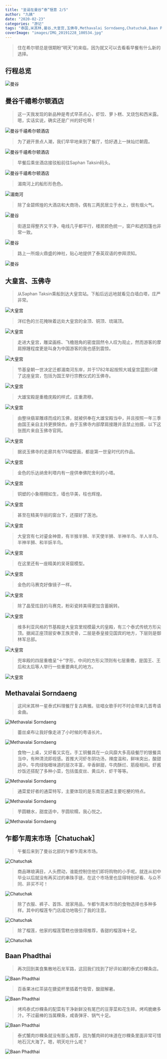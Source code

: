```yaml
---
title: "圣诞在曼谷“泰”惬意 2/5"
author: "九姨"
date: "2020-02-23"
categories: "游记"
tags: "泰国,米其林,曼谷,大皇宫,玉佛寺,Methavalai Sorndaeng,Chatuchak,Baan Phadthai"
coverImage: "images/IMG_20191228_100534.jpg"
---
```


>住在希尔顿总是很期盼“明天”的来临，因为就又可以去看看早餐有什么新的选择。

## 行程总览

![曼谷](images/2020-01-24at21.24.19.jpg)

## 曼谷千禧希尔顿酒店

>这一天我发现的新品种是粤式早茶点心，虾饺、萝卜糕、叉烧包和西米露。嗯，实话实说，确实还是广州的好吃啊！

![曼谷千禧希尔顿酒店](images/IMG_20191228_062119.jpg)

>为了避开景点人潮，我们早早地来到了餐厅，恰好遇上一抹灿烂朝霞。

![曼谷千禧希尔顿酒店](images/IMG_20191228_062142.jpg)

>早餐后乘坐酒店接驳船前往Saphan Taksin码头。

![曼谷千禧希尔顿酒店](images/img_20191228.jpg)

>湄南河上的船形形色色。

![湄南河](images/IMG_20191228_090108.jpg)

>除了金碧辉煌的大酒店和大商场，偶有三两民居立于水上，很有烟火气。

![曼谷](images/IMG_20191228_075829.jpg)

>街道显得整齐又干净，电线几乎都平行，楼房颜色统一，窗户和遮阳篷也非常一致。

![曼谷](images/IMG_20191228_123707.jpg)

>路上一所烟火鼎盛的神社，贴心地提供了泰英双语的参拜须知。

![曼谷](images/IMG_20191228_123031.jpg)

## 大皇宫、玉佛寺

>从Saphan Taksin乘船到达大皇宫站。下船后远远地就看见白墙白塔，庄严非常。

![大皇宫](images/IMG_20191228_093906.jpg)

>洋红色的兰花掩映着远处大皇宫的金顶、铜顶、琉璃顶。

![大皇宫](images/IMG_20191228_121315.jpg)

>走进大皇宫，雕梁画栋、飞檐翘角的密度固然令人叹为观止，然而游客的摩肩擦踵程度更是叫身为中国游客的我也感到震惊。

![大皇宫](images/IMG_20191228_095617.jpg)

>节基皇朝一世决定迁都湄南河东岸，并于1782年起按照大城皇宫蓝图兴建了这座皇宫，包括为国王举行宗教仪式的玉佛寺。

![大皇宫](images/IMG_20191228_100458.jpg)

>大雄宝殿是重檐庑殿的样式，庄重肃穆。

![大皇宫](images/IMG_20191228_100527.jpg)

>由整块翡翠雕琢而成的玉佛，就被供奉在大雄宝殿当中，并且按照一年三季由国王亲自主持更换锦衣。由于玉佛寺内部摩肩接踵并且禁止拍摄，以下这张图片来自玉佛寺官网。

![大皇宫](images/2020-02-12at21.06.21.png)

>据说玉佛寺的走廊共有178幅壁画，都是第一世皇时代的作品。

![大皇宫](images/IMG_20191228_110225.jpg)

>金色的乐达纳舍利塔内有一座供奉佛陀舍利的小塔。

![大皇宫](images/IMG_20191228_100547.jpg)

>铜塑的小象栩栩如生，墙也华美，柱也辉煌。

![大皇宫](images/IMG_20191228_100314.jpg)

>甚至在精美华丽的窗台下，还摆好了莲池。

![大皇宫](images/IMG_20191228_101129.jpg)

>大皇宫有七对鎏金神兽，有半猴半狮、半天使半狮、半神半鸟、半人半鸟、半神半狮、和半妖半鸟。

![大皇宫](images/IMG_20191228_102132.jpg)

>在这里还有一座精美的吴哥窟模型。

![大皇宫](images/IMG_20191228_104004.jpg)

>金色的马赛克好像镜子一样。

![大皇宫](images/IMG_20191228_104206.jpg)

>除了晶莹炫目的马赛克，粉彩瓷转美得更加含蓄婉转。

![大皇宫](images/IMG_20191228_104720.jpg)

>维多利亚风格的节基殿是大皇宫里规模最大的皇殿，有三个泰式传统方形尖顶。据闻正座顶层安奉王族灵骨，二层是泰皇接见国宾的地方，下层则是御林军总部。

![大皇宫](images/IMG_20191228_111342.jpg)

>兜率殿的四层重檐呈“十”字形，中间的方形尖顶则有七层重檐，是国王、王后和太后等人举行一些重要典礼的地方。

![大皇宫](images/IMG_20191228_111602.jpg)

## Methavalai Sorndaeng

>这间米其林一星泰式料理餐厅复古典雅。驻唱女歌手时不时会带来几首粤语金曲。

![Methavalai Sorndaeng](images/IMG_20191228_131350.jpg)

>蕾丝桌布让我好像走进了小时候的粤语长片。

![Methavalai Sorndaeng](images/IMG_20191228_134714.jpg)

>食物一上桌，又好看又实在。手工铜餐具在一众风靡大多高级餐厅的银餐具当中，有种清流即视感。首推大河虾冬阴功汤，辣度温和，鲜味突出，酸甜适中。牛肉绿咖喱味道的层次丰富，辛香鲜甜，牛肉酥烂、筋瘦相间。虾酱炒饭还搭配了多种小菜，包括蛋皮丝、黄瓜片、虾干等等。

![Methavalai Sorndaeng](images/IMG_20191228_132342.jpg)

>通菜爱好者的通菜特写，主要体现的是东南亚通菜主要吃梗的特点。

![Methavalai Sorndaeng](images/IMG_20191228_134146.jpg)

>芋圆糖水，甜度适中，芋圆软糯，我心悦之。

![Methavalai Sorndaeng](images/IMG_20191228_135453.jpg)

## 乍都乍周末市场［Chatuchak］

>午餐后来到了曼谷北部的乍都乍周末市场。

![Chatuchak](images/IMG_20191228_145652.jpg)

>商品琳琅满目，人头攒动，谁能控制住他们即将购物的小手呢。就连从初中毕业以后就没有再买过的串珠手链，在这个市场里也显得特别好看、与众不同、非买不可！

![Chatuchak](images/IMG_20200213_190138.jpg)

>除了衣服、裤子、首饰、居家用品，乍都乍周末市场的食物选择也多种多样。其中的榴莲专门店成功地吸引了我的注意。

![Chatuchak](images/IMG_20191228_163045.jpg)

>除了榴莲，他家的榴莲雪糕也很值得推荐，香甜的榴莲味十足。

![Chatuchak](images/IMG_20191228_163121.jpg)

## Baan Phadthai

>再次回到美食集散地石龙军路，这回我们找到了好评如潮的泰式炒粿条店。

![Baan Phadthai](images/IMG_20191228_195357.jpg)

>百香果冰红茶装在搪瓷杯里插着竹吸管，酸甜解暑。

![Baan Phadthai](images/IMG_20191228_195705.jpg)

>烤鸡泰式炒粿条的配菜有干净新鲜没有尾巴的豆芽菜和花生碎。烤鸡脆嫩多汁。不过最棒的当属粿条，咸香弹牙、锅气十足。

![Baan Phadthai](images/IMG_20191228_200210.jpg)

>泰式蟹肉炒粿条就没有那么推荐，因为蟹肉碎的味道在炒粿条里面非常可惜地石沉大海了。嗯，明天吃什么呢？

![Baan Phadthai](images/IMG_20191228_200202.jpg)
